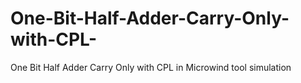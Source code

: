 # One-Bit-Half-Adder-Carry-Only-with-CPL-
One Bit Half Adder Carry Only with CPL in Microwind tool simulation
